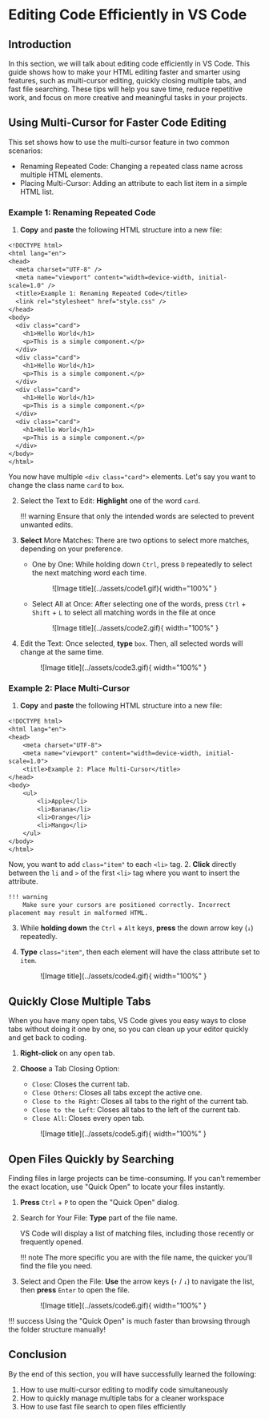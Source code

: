# Editing Code Efficiently in VS Code
## Introduction
In this section, we will talk about editing code efficiently in VS Code. This guide shows how to make your HTML editing faster and smarter using features, such as multi-cursor editing, quickly closing multiple tabs, and fast file searching. These tips will help you save time, reduce repetitive work, and focus on more creative and meaningful tasks in your projects.


## Using Multi-Cursor for Faster Code Editing

This set shows how to use the multi-cursor feature in two common scenarios:

- Renaming Repeated Code: Changing a repeated class name across multiple HTML elements.
- Placing Multi-Cursor: Adding an attribute to each list item in a simple HTML list.

### Example 1: Renaming Repeated Code
1. <span >**Copy**</span> and <span >**paste**</span> the following HTML structure into a new file:
``` { .html }
<!DOCTYPE html>
<html lang="en">
<head>
  <meta charset="UTF-8" />
  <meta name="viewport" content="width=device-width, initial-scale=1.0" />
  <title>Example 1: Renaming Repeated Code</title>
  <link rel="stylesheet" href="style.css" />
</head>
<body>
  <div class="card">
    <h1>Hello World</h1>
    <p>This is a simple component.</p>
  </div>
  <div class="card">
    <h1>Hello World</h1>
    <p>This is a simple component.</p>
  </div>
  <div class="card">
    <h1>Hello World</h1>
    <p>This is a simple component.</p>
  </div>
  <div class="card">
    <h1>Hello World</h1>
    <p>This is a simple component.</p>
  </div>
</body>
</html>
```
You now have multiple `<div class="card">` elements.
Let's say you want to change the class name `card` to `box`.

2. Select the Text to Edit: <span >**Highlight**</span> one of the word `card`.


    !!! warning
        Ensure that only the intended words are selected to prevent unwanted edits.

3. <span >**Select**</span> More Matches: There are two options to select more matches, depending on your preference.
    - One by One: While holding down `Ctrl`, press `D` repeatedly to select the next matching word each time.

      <figure markdown="span">
        ![Image title](../assets/code1.gif){ width="100%" }
      </figure>
    
    - Select All at Once: After selecting one of the words, press `Ctrl` + `Shift` + `L` to select all matching words in the file at once

      <figure markdown="span">
        ![Image title](../assets/code2.gif){ width="100%" }
      </figure>


4. Edit the Text: Once selected, <span >**type**</span> `box`. Then, all selected words will change at the same time.

      <figure markdown="span">
        ![Image title](../assets/code3.gif){ width="100%" }
      </figure>


### Example 2: Place Multi-Cursor
1. <span >**Copy**</span> and <span >**paste**</span> the following HTML structure into a new file:
``` { .html }
<!DOCTYPE html>
<html lang="en">
<head>
    <meta charset="UTF-8">
    <meta name="viewport" content="width=device-width, initial-scale=1.0">
    <title>Example 2: Place Multi-Cursor</title>
</head>
<body>
    <ul>
        <li>Apple</li>
        <li>Banana</li>
        <li>Orange</li>
        <li>Mango</li>
    </ul>
</body>
</html>
```
Now, you want to add `class="item"` to each `<li>` tag.
2. <span >**Click**</span> directly between the `li` and `>` of the first `<li>` tag where you want to insert the attribute.


    !!! warning
        Make sure your cursors are positioned correctly. Incorrect placement may result in malformed HTML.

3. While <span >**holding down**</span> the `Ctrl` + `Alt` keys, <span >**press**</span> the down arrow key (`↓`) repeatedly.
4. <span >**Type**</span>  `class="item"`, then each element will have the class attribute set to `item`.

      <figure markdown="span">
        ![Image title](../assets/code4.gif){ width="100%" }
      </figure>



## Quickly Close Multiple Tabs
When you have many open tabs, VS Code gives you easy ways to close tabs without doing it one by one, so you can clean up your editor quickly and get back to coding.

1. <span >**Right-click**</span> on any open tab.
2. <span >**Choose**</span> a Tab Closing Option:
    - `Close`: Closes the current tab.
    - `Close Others`: Closes all tabs except the active one.
    - `Close to the Right`: Closes all tabs to the right of the current tab.
    - `Close to the Left`: Closes all tabs to the left of the current tab.
    - `Close All`: Closes every open tab.
  
    <figure markdown="span">
      ![Image title](../assets/code5.gif){ width="100%" }
    </figure>

## Open Files Quickly by Searching
Finding files in large projects can be time-consuming. 
If you can’t remember the exact location, use "Quick Open" to locate your files instantly.

1. <span >**Press**</span> `Ctrl` + `P` to open the "Quick Open" dialog.
2. Search for Your File: <span >**Type**</span> part of the file name. 

    VS Code will display a list of matching files, including those recently or frequently opened.
    
    !!! note
        The more specific you are with the file name, the quicker you’ll find the file you need.

3. Select and Open the File: <span >**Use**</span>  the arrow keys (`↑` / `↓`) to navigate the list, then <span >**press**</span> `Enter` to open the file.

    <figure markdown="span">
      ![Image title](../assets/code6.gif){ width="100%" }
    </figure>

!!! success
    Using the "Quick Open" is much faster than browsing through the folder structure manually!

## Conclusion
By the end of this section, you will have successfully learned the following:

1. How to use multi-cursor editing to modify code simultaneously
2. How to quickly manage multiple tabs for a cleaner workspace
3. How to use fast file search to open files efficiently
